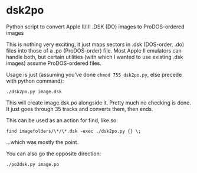 # dsk2po
Python script to convert Apple II/III .DSK (DO) images to ProDOS-ordered images

This is nothing very exciting, it just maps sectors in .dsk (DOS-order, .do) files
into those of a .po (ProDOS-order) file.  Most Apple II emulators can handle both,
but certain utilities (with which I wanted to use existing .dsk images) assume
ProDOS-ordered files.

Usage is just (assuming you've done `chmod 755 dsk2po.py`, else precede with python command):

    ./dsk2po.py image.dsk

This will create image.dsk.po alongside it.  Pretty much no checking is done.
It just goes through 35 tracks and converts them, then ends.

This can be used as an action for find, like so:

    find imagefolders/\*/\*.dsk -exec ./dsk2po.py {} \;

...which was mostly the point.

You can also go the opposite direction:

    ./po2dsk.py image.po
